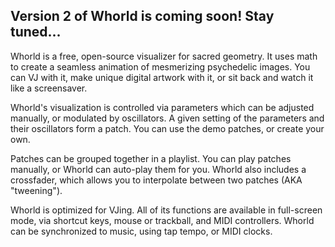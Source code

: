 ## Version 2 of Whorld is coming soon! Stay tuned...

Whorld is a free, open-source visualizer for sacred geometry. It uses math to create a seamless animation of mesmerizing psychedelic images. You can VJ with it, make unique digital artwork with it, or sit back and watch it like a screensaver.

Whorld's visualization is controlled via parameters which can be adjusted manually, or modulated by oscillators. A given setting of the parameters and their oscillators form a patch. You can use the demo patches, or create your own.

Patches can be grouped together in a playlist. You can play patches manually, or Whorld can auto-play them for you. Whorld also includes a crossfader, which allows you to interpolate between two patches (AKA "tweening").

Whorld is optimized for VJing. All of its functions are available in full-screen mode, via shortcut keys, mouse or trackball, and MIDI controllers. Whorld can be synchronized to music, using tap tempo, or MIDI clocks. 
